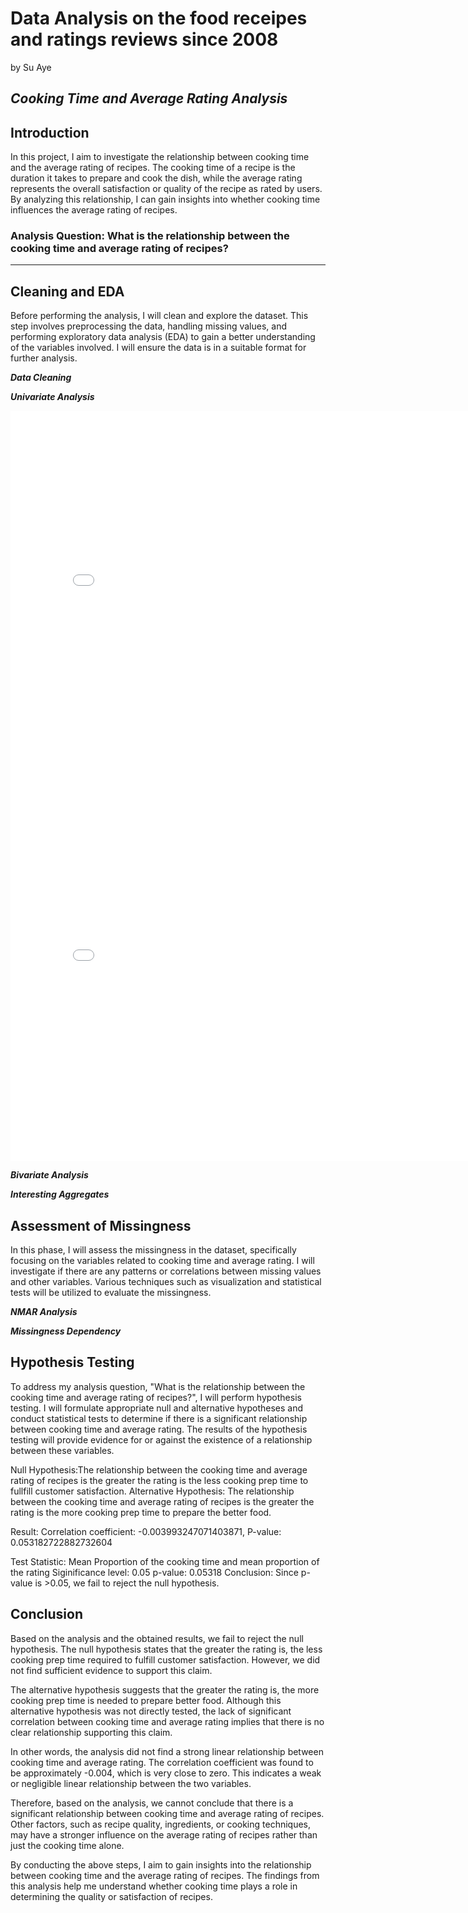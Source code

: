 # Data Analysis on the food receipes and ratings reviews since 2008

by Su Aye 

***Cooking Time and Average Rating Analysis***
---
## Introduction
In this project, I aim to investigate the relationship between cooking time and the average rating of recipes. The cooking time of a recipe is the duration it takes to prepare and cook the dish, while the average rating represents the overall satisfaction or quality of the recipe as rated by users. By analyzing this relationship, I can gain insights into whether cooking time influences the average rating of recipes.


### Analysis Question: What is the relationship between the cooking time and average rating of recipes?


---

## Cleaning and EDA

Before performing the analysis, I will clean and explore the dataset. This step involves preprocessing the data, handling missing values, and performing exploratory data analysis (EDA) to gain a better understanding of the variables involved. I will ensure the data is in a suitable format for further analysis.

***Data Cleaning***

***Univariate Analysis***
<iframe src="assets/Univariate_Analysis_1.html" width=800 height=600 frameBorder=0></iframe>
<iframe src="assets/Univariate_Analysis_2.html" width=800 height=600 frameBorder=0></iframe>

***Bivariate Analysis***

***Interesting Aggregates***

## Assessment of Missingness

In this phase, I will assess the missingness in the dataset, specifically focusing on the variables related to cooking time and average rating. I will investigate if there are any patterns or correlations between missing values and other variables. Various techniques such as visualization and statistical tests will be utilized to evaluate the missingness.

***NMAR Analysis***

***Missingness Dependency***

## Hypothesis Testing

To address my analysis question, "What is the relationship between the cooking time and average rating of recipes?", I will perform hypothesis testing. I will formulate appropriate null and alternative hypotheses and conduct statistical tests to determine if there is a significant relationship between cooking time and average rating. The results of the hypothesis testing will provide evidence for or against the existence of a relationship between these variables.

Null Hypothesis:The relationship between the cooking time and average rating of recipes is the greater the rating is the less cooking prep time to fullfill customer satisfaction.
Alternative Hypothesis: The relationship between the cooking time and average rating of recipes is the greater the rating is the more cooking prep time to prepare the better food.

Result: Correlation coefficient: -0.003993247071403871,
        P-value: 0.053182722882732604

Test Statistic: Mean Proportion of the cooking time and mean proportion of the rating
Siginificance level: 0.05
p-value: 0.05318
Conclusion: Since p-value is >0.05, we fail to reject the null hypothesis.

## Conclusion 

Based on the analysis and the obtained results, we fail to reject the null hypothesis. The null hypothesis states that the greater the rating is, the less cooking prep time required to fulfill customer satisfaction. However, we did not find sufficient evidence to support this claim.

The alternative hypothesis suggests that the greater the rating is, the more cooking prep time is needed to prepare better food. Although this alternative hypothesis was not directly tested, the lack of significant correlation between cooking time and average rating implies that there is no clear relationship supporting this claim.

In other words, the analysis did not find a strong linear relationship between cooking time and average rating. The correlation coefficient was found to be approximately -0.004, which is very close to zero. This indicates a weak or negligible linear relationship between the two variables.

Therefore, based on the analysis, we cannot conclude that there is a significant relationship between cooking time and average rating of recipes. Other factors, such as recipe quality, ingredients, or cooking techniques, may have a stronger influence on the average rating of recipes rather than just the cooking time alone.

By conducting the above steps, I aim to gain insights into the relationship between cooking time and the average rating of recipes. The findings from this analysis help me understand whether cooking time plays a role in determining the quality or satisfaction of recipes.
